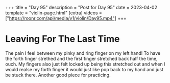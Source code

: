 +++
title = "Day 95"
description = "Post for Day 95"
date = 2023-04-02
template = "violin-page.html"
[extra]
videos = ["https://roonr.com/api/media/v1/violin/Day95.mp4"]
+++

# Leaving For The Last Time
The pain I feel between my pinky and ring finger on my left hand! To have the forth finger strethed and the first finger stretched back half the time, ouch. My fingers also just felt locked up being this stretched out and when I would realse my forth finger it would just like pop back to my hand and just be stuck there. Another good piece for practicing. 